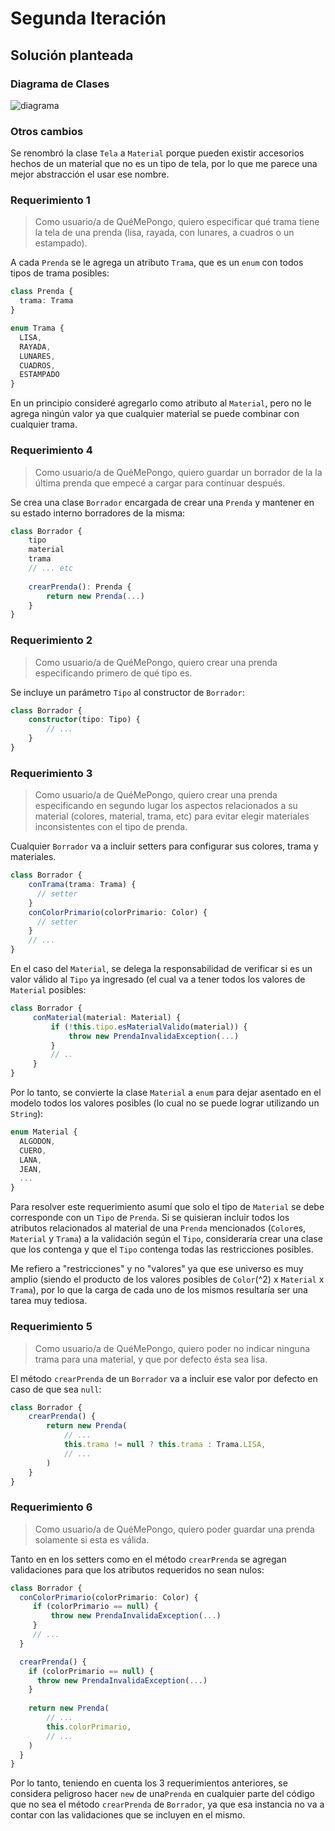 # Segunda Iteración

## Solución planteada

### Diagrama de Clases

![diagrama](http://www.plantuml.com/plantuml/proxy?cache=no&src=https://raw.githubusercontent.com/RaniAgus/dds-jv-2022-que-me-pongo/main/docs/diagramas/iteracion-2.puml)

### Otros cambios

Se renombró la clase `Tela` a `Material` porque pueden existir accesorios hechos
de un material que no es un tipo de tela, por lo que me parece una mejor 
abstracción el usar ese nombre.

### Requerimiento 1

> Como usuario/a de QuéMePongo, quiero especificar qué trama tiene la tela de
  una prenda (lisa, rayada, con lunares, a cuadros o un estampado).

A cada `Prenda` se le agrega un atributo `Trama`, que es un `enum` con todos 
tipos de trama posibles:

```ts
class Prenda {
  trama: Trama
}

enum Trama {
  LISA,
  RAYADA,
  LUNARES,
  CUADROS,
  ESTAMPADO
}
```
En un principio consideré agregarlo como atributo al `Material`, pero no le 
agrega ningún valor ya que cualquier material se puede combinar con cualquier 
trama.

### Requerimiento 4

> Como usuario/a de QuéMePongo, quiero guardar un borrador de la la última
prenda que empecé a cargar para continuar después.

Se crea una clase `Borrador` encargada de crear una `Prenda` y mantener en 
su estado interno borradores de la misma:

```ts
class Borrador {
    tipo
    material
    trama
    // ... etc
    
    crearPrenda(): Prenda {
        return new Prenda(...)
    }
}

```

### Requerimiento 2

> Como usuario/a de QuéMePongo, quiero crear una prenda especificando primero de
  qué tipo es.

Se incluye un parámetro `Tipo` al constructor de `Borrador`:

```ts
class Borrador {
    constructor(tipo: Tipo) { 
        // ... 
    }
}
```

### Requerimiento 3

> Como usuario/a de QuéMePongo, quiero crear una prenda especificando en segundo
  lugar los aspectos relacionados a su material (colores, material, trama, etc)
  para evitar elegir materiales inconsistentes con el tipo de prenda.

Cualquier `Borrador` va a incluir setters para configurar sus colores, trama y
materiales. 

```ts
class Borrador {
    conTrama(trama: Trama) {
      // setter   
    }
    conColorPrimario(colorPrimario: Color) {
      // setter
    }
    // ...
}
```

En el caso del `Material`, se delega la responsabilidad de verificar si es un 
valor válido al `Tipo` ya ingresado (el cual va a tener todos los valores de 
`Material` posibles:

```ts
class Borrador {
     conMaterial(material: Material) {
         if (!this.tipo.esMaterialValido(material)) {
             throw new PrendaInvalidaException(...)
         }
         // ..
     }
}

```
Por lo tanto, se convierte la clase `Material` a `enum` para dejar asentado en 
el modelo todos los valores posibles (lo cual no se puede lograr utilizando un 
`String`):

```ts
enum Material {
  ALGODON,
  CUERO,
  LANA,
  JEAN,
  ...
}
```

Para resolver este requerimiento asumí que solo el tipo de `Material` se debe
corresponde con un `Tipo` de `Prenda`. Si se quisieran incluir todos los 
atributos relacionados al material de una `Prenda` mencionados (`Color`es, 
`Material` y `Trama`) a la validación según el `Tipo`, consideraría crear una 
clase que los contenga y que el `Tipo` contenga todas las restricciones 
posibles. 

Me refiero a "restricciones" y no "valores" ya que ese universo es muy 
amplio (siendo el producto de los valores posibles de `Color`(^2) x `Material` x 
`Trama`), por lo que la carga de cada uno de los mismos resultaría ser una 
tarea muy tediosa.

### Requerimiento 5

> Como usuario/a de QuéMePongo, quiero poder no indicar ninguna trama para una
  material, y que por defecto ésta sea lisa.

El método `crearPrenda` de un `Borrador` va a incluir ese valor por defecto en
caso de que sea `null`:

```ts
class Borrador {
    crearPrenda() {
        return new Prenda(
            // ...
            this.trama != null ? this.trama : Trama.LISA, 
            // ...
        )
    }
}
```

### Requerimiento 6

> Como usuario/a de QuéMePongo, quiero poder guardar una prenda solamente si
  esta es válida.

Tanto en en los setters como en el método `crearPrenda` se agregan validaciones 
para que los atributos requeridos no sean nulos:

```ts
class Borrador {
  conColorPrimario(colorPrimario: Color) {
     if (colorPrimario == null) {
         throw new PrendaInvalidaException(...)
     }
     // ...
  }

  crearPrenda() {
    if (colorPrimario == null) {
      throw new PrendaInvalidaException(...)
    }
    
    return new Prenda(
        // ...
        this.colorPrimario,
        // ...
    )
  }
}
```

Por lo tanto, teniendo en cuenta los 3 requerimientos anteriores, se considera 
peligroso hacer `new` de una`Prenda` en cualquier parte del código que no sea el
método `crearPrenda` de `Borrador`, ya que esa instancia no va a contar con las 
validaciones que se incluyen en el mismo.

<!--
## Cambios post Puesta en Común

### Diagrama de Clases

![diagrama](http://www.plantuml.com/plantuml/proxy?cache=no&src=https://raw.githubusercontent.com/RaniAgus/dds-jv-2022-que-me-pongo/main/docs/diagramas/iteracion-2-cambios.puml)

### Requerimiento 1

### Requerimiento 2

...

### Requerimiento N
-->